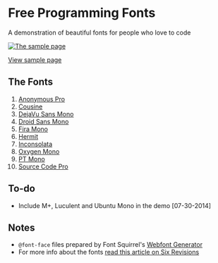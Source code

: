 # Free Programming Fonts
A demonstration of beautiful fonts for people who love to code

[![The sample page](http://cdn.sixrevisions.com/0441-03_free-programming-fonts-samp-page.jpg)](http://cdn.sixrevisions.com/0441-01_programming-fonts/demo/programming-fonts.html)

[View sample page](http://cdn.sixrevisions.com/0441-01_programming-fonts/demo/programming-fonts.html)

## The Fonts
1. [Anonymous Pro](http://sixrevisions.com/lists/free-programming-fonts/#anonymous-pro-section)
2. [Cousine](http://sixrevisions.com/lists/free-programming-fonts/#cousine-section)
3. [DejaVu Sans Mono](http://sixrevisions.com/lists/free-programming-fonts/#dejavu-sans-mono-section)
4. [Droid Sans Mono](http://sixrevisions.com/lists/free-programming-fonts/#droid-sans-mono-section)
5. [Fira Mono](http://sixrevisions.com/lists/free-programming-fonts/#fira-mono-section)
6. [Hermit](http://sixrevisions.com/lists/free-programming-fonts/#hermit-section)
7. [Inconsolata](http://sixrevisions.com/lists/free-programming-fonts/#inconsolata-section)
8. [Oxygen Mono](http://sixrevisions.com/lists/free-programming-fonts/#oxygen-mono-section)
9. [PT Mono](http://sixrevisions.com/lists/free-programming-fonts/#pt-mono-section)
10. [Source Code Pro](http://sixrevisions.com/lists/free-programming-fonts/#source-code-pro-section)

## To-do
- Include M+, Luculent and Ubuntu Mono in the demo [07-30-2014]

## Notes
- `@font-face` files prepared by Font Squirrel's [Webfont Generator](http://www.fontsquirrel.com/tools/webfont-generator)
- For more info about the fonts [read this article on Six Revisions](http://sixrevisions.com/lists/free-programming-fonts/)
